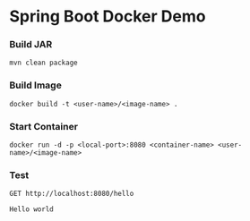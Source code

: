 # Spring Boot Docker Demo

### Build JAR
```
mvn clean package
```

### Build Image
```
docker build -t <user-name>/<image-name> .
```

### Start Container
```
docker run -d -p <local-port>:8080 <container-name> <user-name>/<image-name>
```

### Test
```
GET http://localhost:8080/hello

Hello world
```
